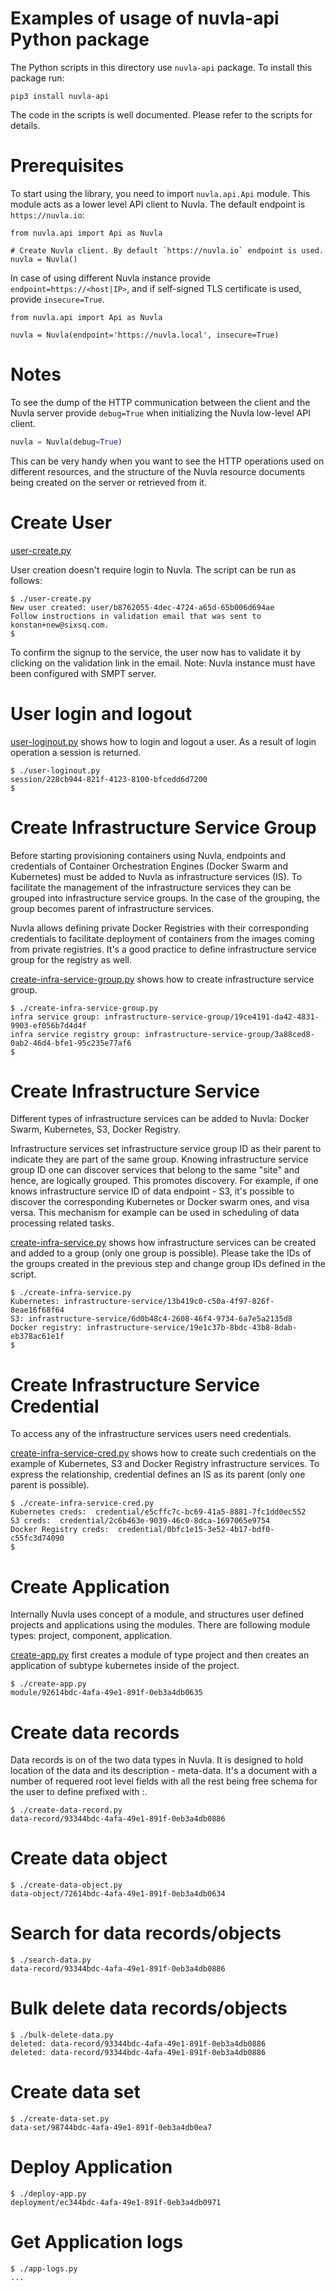 # Examples of usage of nuvla-api Python package

The Python scripts in this directory use `nuvla-api` package. To install this
package run:

```
pip3 install nuvla-api
```

The code in the scripts is well documented. Please refer to the scripts for
details.

# Prerequisites

To start using the library, you need to import `nuvla.api.Api` module. This
module acts as a lower level API client to Nuvla. The default endpoint is
`https://nuvla.io`:

```
from nuvla.api import Api as Nuvla

# Create Nuvla client. By default `https://nuvla.io` endpoint is used.
nuvla = Nuvla()
```

In case of using different Nuvla instance provide `endpoint=https://<host|IP>`,
and if self-signed TLS certificate is used, provide `insecure=True`.

```
from nuvla.api import Api as Nuvla

nuvla = Nuvla(endpoint='https://nuvla.local', insecure=True)
```

# Notes

To see the dump of the HTTP communication between the client and the Nuvla
server provide `debug=True` when initializing the Nuvla low-level API client.

```python
nuvla = Nuvla(debug=True)
```

This can be very handy when you want to see the HTTP operations used on
different resources, and the structure of the Nuvla resource documents being
created on the server or retrieved from it.

# Create User

[user-create.py](user-create.py)

User creation doesn't require login to Nuvla. The script can be run as follows:

```
$ ./user-create.py
New user created: user/b8762055-4dec-4724-a65d-65b006d694ae
Follow instructions in validation email that was sent to konstan+new@sixsq.com.
$
```

To confirm the signup to the service, the user now has to validate it by
clicking on the validation link in the email. Note: Nuvla instance must have
been configured with SMPT server.

# User login and logout

[user-loginout.py](user-loginout.py) shows how to login and logout a user. As a
result of login operation a session is returned.

```
$ ./user-loginout.py
session/228cb944-821f-4123-8100-bfcedd6d7200
$
```

# Create Infrastructure Service Group

Before starting provisioning containers using Nuvla, endpoints and credentials
of Container Orchestration Engines (Docker Swarm and Kubernetes) must be added
to Nuvla as infrastructure services (IS). To facilitate the management of the
infrastructure services they can be grouped into infrastructure service groups.
In the case of the grouping, the group becomes parent of infrastructure
services.

Nuvla allows defining private Docker Registries with their corresponding
credentials to facilitate deployment of containers from the images coming from 
private registries. It's a good practice to define infrastructure service group
for the registry as well.

[create-infra-service-group.py](create-infra-service-group.py) shows how to
create infrastructure service group.

```
$ ./create-infra-service-group.py
infra service group: infrastructure-service-group/19ce4191-da42-4831-9903-ef056b7d4d4f
infra service registry group: infrastructure-service-group/3a88ced8-0ab2-46d4-bfe1-95c235e77af6
$
```

# Create Infrastructure Service

Different types of infrastructure services can be added to Nuvla: Docker
Swarm, Kubernetes, S3, Docker Registry.

Infrastructure services set infrastructure service group ID as their parent to
indicate they are part of the same group. Knowing infrastructure service group
ID one can discover services that belong to the same "site" and hence, are
logically grouped. This promotes discovery. For example, if one knows
infrastructure service ID of data endpoint - S3, it's possible to discover the
corresponding Kubernetes or Docker swarm ones, and visa versa. This mechanism
for example can be used in scheduling of data processing related tasks.

[create-infra-service.py](create-infra-service.py) shows how infrastructure
services can be created and added to a group (only one group is possible).
Please take the IDs of the groups created in the previous step and change group
IDs defined in the script.

```
$ ./create-infra-service.py
Kubernetes: infrastructure-service/13b419c0-c50a-4f97-826f-8eae16f68f64
S3: infrastructure-service/6d0b48c4-2608-46f4-9734-6a7e5a2135d8
Docker registry: infrastructure-service/19e1c37b-8bdc-43b8-8dab-eb378ac61e1f
$
```

# Create Infrastructure Service Credential

To access any of the infrastructure services users need credentials.

[create-infra-service-cred.py](create-infra-service-cred.py) shows how to create
such credentials on the example of Kubernetes, S3 and Docker Registry
infrastructure services. To express the relationship, credential defines an IS
as its parent (only one parent is possible).

```
$ ./create-infra-service-cred.py
Kubernetes creds:  credential/e5cffc7c-bc69-41a5-8881-7fc1dd0ec552
S3 creds:  credential/2c6b463e-9039-46c0-8dca-1697065e9754
Docker Registry creds:  credential/0bfc1e15-3e52-4b17-bdf0-c55fc3d74090
$
```

# Create Application

Internally Nuvla uses concept of a module, and structures user defined projects
and applications using the modules. There are following module types: project,
component, application. 

[create-app.py](create-app.py) first creates a module of type project and then
creates an application of subtype kubernetes inside of the project.

```
$ ./create-app.py
module/92614bdc-4afa-49e1-891f-0eb3a4db0635
```

# Create data records

Data records is on of the two data types in Nuvla. It is designed to hold
location of the data and its description - meta-data. It's a document with a
number of requered root level fields with all the rest being free schema for the
user to define prefixed with <user prefix>:.

```
$ ./create-data-record.py
data-record/93344bdc-4afa-49e1-891f-0eb3a4db0886
```

# Create data object

```
$ ./create-data-object.py
data-object/72614bdc-4afa-49e1-891f-0eb3a4db0634
```

# Search for data records/objects

```
$ ./search-data.py
data-record/93344bdc-4afa-49e1-891f-0eb3a4db0886
```

# Bulk delete data records/objects

```
$ ./bulk-delete-data.py
deleted: data-record/93344bdc-4afa-49e1-891f-0eb3a4db0886
deleted: data-record/93344bdc-4afa-49e1-891f-0eb3a4db0886
```

# Create data set

```
$ ./create-data-set.py
data-set/98744bdc-4afa-49e1-891f-0eb3a4db0ea7
```

# Deploy Application

```
$ ./deploy-app.py
deployment/ec344bdc-4afa-49e1-891f-0eb3a4db0971
```

# Get Application logs

```
$ ./app-logs.py
...
```